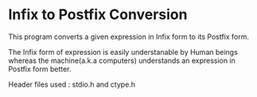 
# Infix to Postfix Conversion

This program converts a given expression in Infix form to its Postfix form. 

The Infix form of expression is easily understanable by Human beings whereas the machine(a.k.a computers) understands an expression in Postfix form better.

Header files used : stdio.h and ctype.h

